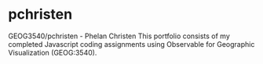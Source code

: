 # pchristen
GEOG3540/pchristen - Phelan Christen
This portfolio consists of my completed Javascript coding assignments using Observable for Geographic Visualization (GEOG:3540).
